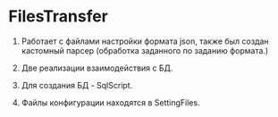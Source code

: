 # FilesTransfer

1) Работает с файлами настройки формата json, также был создан кастомный парсер (обработка заданного по заданию формата.)

2) Две реализации взаимодействия с БД.

3) Для создания БД - SqlScript.

4) Файлы конфигурации находятся в SettingFiles.
